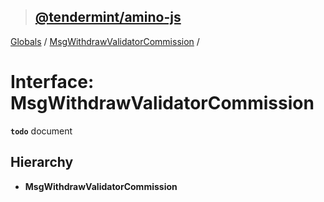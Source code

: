 > ## [@tendermint/amino-js](../README.md)

[Globals](../README.md) / [MsgWithdrawValidatorCommission](msgwithdrawvalidatorcommission.md) /

# Interface: MsgWithdrawValidatorCommission

**`todo`** document

## Hierarchy

* **MsgWithdrawValidatorCommission**
